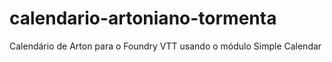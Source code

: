 # calendario-artoniano-tormenta
Calendário de Arton para o Foundry VTT usando o módulo Simple Calendar
